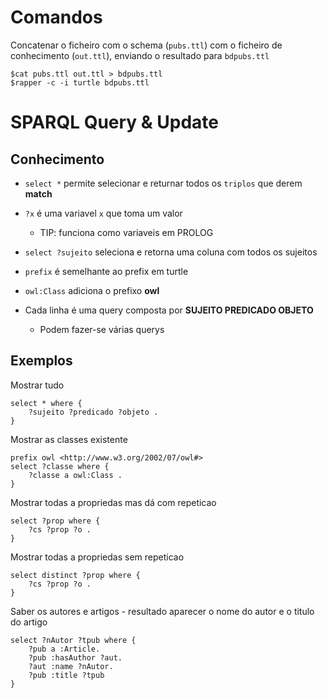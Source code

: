 # Comandos

Concatenar o ficheiro com o schema (`pubs.ttl`) com o ficheiro de conhecimento (`out.ttl`), enviando o resultado para `bdpubs.ttl`

    $cat pubs.ttl out.ttl > bdpubs.ttl
    $rapper -c -i turtle bdpubs.ttl


# SPARQL Query & Update

## Conhecimento

* `select *` permite selecionar e returnar todos os `triplos` que derem **match**
* `?x` é uma variavel `x` que toma um valor
    * TIP: funciona como variaveis em PROLOG
* `select ?sujeito` seleciona e retorna uma coluna com todos os sujeitos
* `prefix` é semelhante ao prefix em turtle
* `owl:Class` adiciona o prefixo **owl**

* Cada linha é uma query composta por **SUJEITO PREDICADO OBJETO**
    * Podem fazer-se várias querys

## Exemplos

Mostrar tudo

    select * where {
        ?sujeito ?predicado ?objeto .
    }

Mostrar as classes existente

    prefix owl <http://www.w3.org/2002/07/owl#>
    select ?classe where {
        ?classe a owl:Class .
    }

Mostrar todas a propriedas mas dá com repeticao

    select ?prop where {
        ?cs ?prop ?o .
    }

Mostrar todas a propriedas sem repeticao

    select distinct ?prop where {
        ?cs ?prop ?o .
    }

Saber os autores e artigos - resultado aparecer o nome do autor e o titulo do artigo

```
select ?nAutor ?tpub where {
    ?pub a :Article.
    ?pub :hasAuthor ?aut.
    ?aut :name ?nAutor.
    ?pub :title ?tpub
}
```